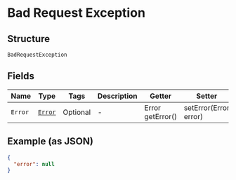 
# Bad Request Exception

## Structure

`BadRequestException`

## Fields

| Name | Type | Tags | Description | Getter | Setter |
|  --- | --- | --- | --- | --- | --- |
| `Error` | [`Error`](/doc/models/error.md) | Optional | - | Error getError() | setError(Error error) |

## Example (as JSON)

```json
{
  "error": null
}
```

